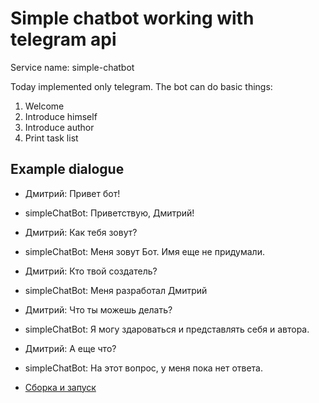 # Simple chatbot working with telegram api 
Service name: simple-chatbot

Today implemented only telegram.
The bot can do basic things:
1. Welcome
2. Introduce himself
3. Introduce author
4. Print task list

## Example dialogue

* Дмитрий: Привет бот!
* simpleChatBot: Приветствую, Дмитрий!
* Дмитрий: Как тебя зовут?
* simpleChatBot: Меня зовут Бот. Имя еще не придумали.
* Дмитрий: Кто твой создатель?
* simpleChatBot: Меня разработал Дмитрий
* Дмитрий: Что ты можешь делать?
* simpleChatBot: Я могу здароваться и представлять себя и автора.
* Дмитрий: А еще что?
* simpleChatBot: На этот вопрос, у меня пока нет ответа.

* [Сборка и запуск](docs/BuildAndRun.md)
